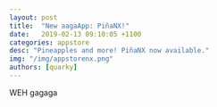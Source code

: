 ```yaml
---
layout: post
title:  "New aagaApp: PiñaNX!"
date:   2019-02-13 09:10:05 +1100
categories: appstore
desc: "Pineapples and more! PiñaNX now available."
img: "/img/appstorenx.png"
authors: [quarky]
---
```

WEH
gagaga
